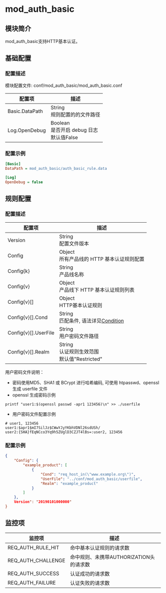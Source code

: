 # mod_auth_basic

## 模块简介 

mod_auth_basic支持HTTP基本认证。

## 基础配置
### 配置描述
模块配置文件: conf/mod_auth_basic/mod_auth_basic.conf

| 配置项              | 描述                                        |
| ------------------- | ------------------------------------------- |
| Basic.DataPath      | String<br>规则配置的的文件路径 |
| Log.OpenDebug       | Boolean<br>是否开启 debug 日志<br>默认值False |

### 配置示例

```ini
[Basic]
DataPath = mod_auth_basic/auth_basic_rule.data

[Log]
OpenDebug = false
```

## 规则配置
### 配置描述
| 配置项                | 描述                                        |
| ---------------------| ------------------------------------------- |
| Version | String<br>配置文件版本 |
| Config | Object<br>所有产品线的 HTTP 基本认证规则配置 |
| Config{k} | String<br>产品线名称|
| Config{v} | Object<br> 产品线下 HTTP 基本认证规则列表 |
| Config{v}[] | Object<br> HTTP基本认证规则 |
| Config{v}[].Cond | String<br>匹配条件, 语法详见[Condition](../../condition/condition_grammar.md) |
| Config{v}[].UserFile | String<br>用户密码文件路径 |
| Config{v}[].Realm | String<br>认证规则生效范围<br>默认值"Restricted" |

用户密码文件说明：
* 密码使用MD5、SHA1 或 BCrypt 进行哈希编码, 可使用 htpasswd、openssl 生成 userfile 文件
* openssl 生成密码示例
```
printf "user1:$(openssl passwd -apr1 123456)\n" >> ./userfile
```
* 用户密码文件配置示例
```  
# user1, 123456
user1:$apr1$mI7SilJz$CWwYJyYKbhVDNl26sdUSh/
user2:{SHA}fEqNCco3Yq9h5ZUglD3CZJT4lBs=:user2, 123456
```

### 配置示例
```json
{
    "Config": {
        "example_product": [
            {
                "Cond": "req_host_in(\"www.example.org\")",
                "UserFile": "../conf/mod_auth_basic/userfile",
                "Realm": "example_product"
            }
        ]
    },
    Version": "20190101000000"
}
```

## 监控项

| 监控项                   | 描述                                |
| ----------------------- | ---------------------------------- |
| REQ_AUTH_RULE_HIT       | 命中基本认证规则的请求数               |
| REQ_AUTH_CHALLENGE      | 命中规则、未携带AUTHORIZATION头的请求数 |
| REQ_AUTH_SUCCESS        | 认证成功的请求数                      |
| REQ_AUTH_FAILURE        | 认证失败的请求数                      |

